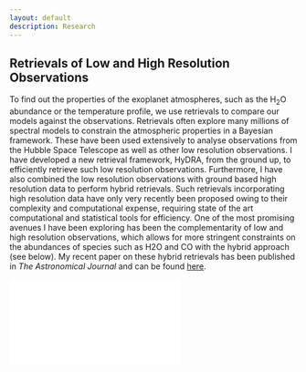 ```yaml
---
layout: default
description: Research
---
```


## Retrievals of Low and High Resolution Observations

To find out the properties of the exoplanet atmospheres, such as the H<sub>2</sub>O abundance or the temperature profile, we use retrievals to compare our models against the observations. Retrievals often explore many millions of spectral models to constrain the atmospheric properties in a Bayesian framework. These have been used extensively to analyse observations from the Hubble Space Telescope as well as other low resolution observations. I have developed a new retrieval framework, HyDRA, from the ground up, to efficiently retrieve such low resolution observations. Furthermore, I have also combined the low resolution observations with ground based high resolution data to perform hybrid retrievals. Such retrievals incorporating high resolution data have only very recently been proposed owing to their complexity and computational expense, requiring state of the art computational and statistical tools for efficiency. One of the most promising avenues I have been exploring has been the complementarity of low and high resolution observations, which allows for more stringent constraints on the abundances of species such as H2O and CO with the hybrid approach (see below). My recent paper on these hybrid retrievals has been published in _The Astronomical Journal_ and can be found [here](https://ui.adsabs.harvard.edu/abs/2019AJ....158..228G/abstract).

![image]({{site.baseurl}}/histogram.pdf)
